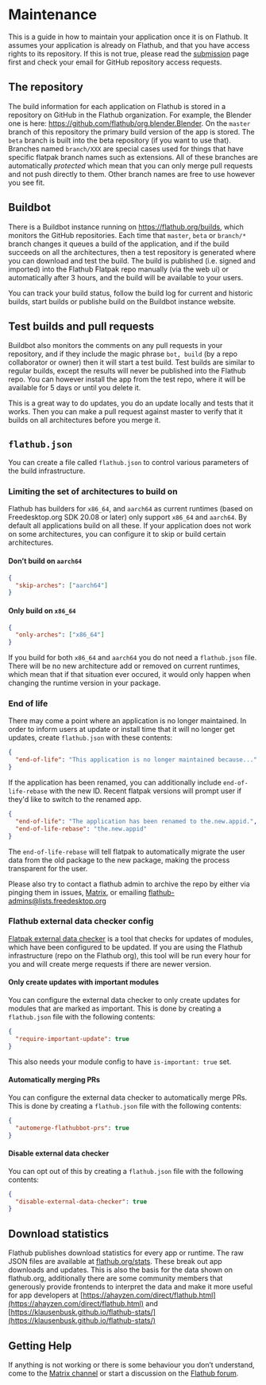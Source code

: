 # Maintenance

This is a guide in how to maintain your application once it is on Flathub. It assumes your application is already on Flathub, and that you have access rights to its repository. If this is not true, please read the [submission](submission) page first and check your email for GitHub repository access requests.

## The repository

The build information for each application on Flathub is stored in a repository on GitHub in the Flathub organization. For example, the Blender one is here: https://github.com/flathub/org.blender.Blender. On the `master` branch of this repository the primary build version of the app is stored. The `beta` branch is built into the beta repository (if you want to use that). Branches named `branch/XXX` are special cases used for things that have specific flatpak branch names such as extensions. All of these branches are automatically <em>protected</em> which mean that you can only merge pull requests and not push directly to them. Other branch names are free to use however you see fit.

## Buildbot

There is a Buildbot instance running on https://flathub.org/builds, which monitors the GitHub repositories. Each time that `master`, `beta` or `branch/*` branch changes it queues a build of the application, and if the build succeeds on all the architectures, then a test repository is generated where you can download and test the build. The build is published (i.e. signed and imported) into the Flathub Flatpak repo manually (via the web ui) or automatically after 3 hours, and the build will be available to your users.

You can track your build status, follow the build log for current and historic builds, start builds or publishe build on the Buildbot instance website.

## Test builds and pull requests

Buildbot also monitors the comments on any pull requests in your repository, and if they include the magic phrase `bot, build` (by a repo collaborator or owner) then it will start a test build. Test builds are similar to regular builds, except the results will never be published into the Flathub repo. You can however install the app from the test repo, where it will be available for 5 days or until you delete it.

This is a great way to do updates, you do an update locally and tests that it works. Then you can make a pull request against master to verify that it builds on all architectures before you merge it.

## `flathub.json`

You can create a file called `flathub.json` to control various parameters of the build infrastructure.

### Limiting the set of architectures to build on

Flathub has builders for `x86_64`, and `aarch64` as current runtimes (based on Freedesktop.org SDK 20.08 or later) only support `x86_64` and `aarch64`. By default all applications build on all these. If your application does not work on some architectures, you can configure it to skip or build certain architectures.

#### Don’t build on `aarch64`

```json title="flathub.json"
{
  "skip-arches": ["aarch64"]
}
```

#### Only build on `x86_64`

```json title="flathub.json"
{
  "only-arches": ["x86_64"]
}
```

If you build for both `x86_64` and `aarch64` you do not need a `flathub.json` file. There will be no new architecture add or removed on current runtimes, which mean that if that situation ever occured, it would only happen when changing the runtime version in your package.

### End of life

There may come a point where an application is no longer maintained. In order to inform users at update or install time that it will no longer get updates, create `flathub.json` with these contents:

```json title="flathub.json"
{
  "end-of-life": "This application is no longer maintained because..."
}
```

If the application has been renamed, you can additionally include `end-of-life-rebase` with the new ID. Recent flatpak versions will prompt user if they'd like to switch to the renamed app.

```json title="flathub.json"
{
  "end-of-life": "The application has been renamed to the.new.appid.",
  "end-of-life-rebase": "the.new.appid"
}
```

The `end-of-life-rebase` will tell flatpak to automatically migrate the user data from the old package to the new package, making the process transparent for the user.

Please also try to contact a flathub admin to archive the repo by either via pinging them in issues, [Matrix](https://matrix.to/#/#flatpak:matrix.org), or emailing flathub-admins@lists.freedesktop.org

### Flathub external data checker config

[Flatpak external data checker](/docs/for-app-authors/external-data-checker) is a tool that checks for updates of modules, which have been configured to be updated. If you are using the Flathub infrastructure (repo on the Flathub org), this tool will be run every hour for you and will create merge requests if there are newer version.

#### Only create updates with important modules

You can configure the external data checker to only create updates for modules that are marked as important. This is done by creating a `flathub.json` file with the following contents:

```json title="flathub.json"
{
  "require-important-update": true
}
```

This also needs your module config to have `is-important: true` set.

#### Automatically merging PRs

You can configure the external data checker to automatically merge PRs. This is done by creating a `flathub.json` file with the following contents:

```json title="flathub.json"
{
  "automerge-flathubbot-prs": true
}
```

#### Disable external data checker

You can opt out of this by creating a `flathub.json` file with the following contents:

```json title="flathub.json"
{
  "disable-external-data-checker": true
}
```

## Download statistics

Flathub publishes download statistics for every app or runtime. The raw JSON files are available at [flathub.org/stats](https://flathub.org/stats/). These break out app downloads and updates. This is also the basis for the data shown on flathub.org, additionally there are some community members that generously provide frontends to interpret the data and make it more useful for app developers at [https://ahayzen.com/direct/flathub.html](https://ahayzen.com/direct/flathub.html) and [https://klausenbusk.github.io/flathub-stats/](https://klausenbusk.github.io/flathub-stats/)

## Getting Help

If anything is not working or there is some behaviour you don’t understand, come to the [Matrix channel](https://matrix.to/#/#flatpak:matrix.org) or start a discussion on the [Flathub forum](https://discourse.flathub.org/).
